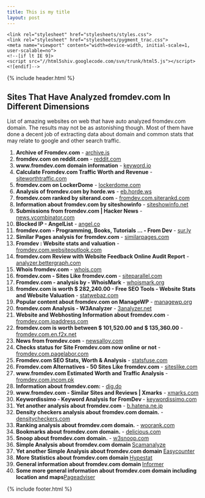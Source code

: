 ```yaml
---
title: This is my title
layout: post
--- 
```

<html>
  <head>
    <meta charset="utf-8">
    <meta http-equiv="X-UA-Compatible" content="chrome=1">
    <title>Sites That Have Analyzed fromdev.com In Different Dimensions</title>

    <link rel="stylesheet" href="stylesheets/styles.css">
    <link rel="stylesheet" href="stylesheets/pygment_trac.css">
    <meta name="viewport" content="width=device-width, initial-scale=1, user-scalable=no">
    <!--[if lt IE 9]>
    <script src="//html5shiv.googlecode.com/svn/trunk/html5.js"></script>
    <![endif]-->
  </head>
  <body>
    <div class="wrapper">
      {% include header.html %}
      <section>
       <h1>Sites That Have Analyzed fromdev.com In Different Dimensions</h1>
<p>List of amazing websites on web that have auto analyzed fromdev.com domain. The results may not be as astonishing though. Most of them have done a decent job of extracting data about domain and common stats that may relate to google and other search traffic.</p>
<ol>
<li><b>Archive of Fromdev.com</b> - <a href="http://archive.is/www.fromdev.com" rel="nofollow" title="archive.is">archive.is</a></li>
<li><b>fromdev.com on reddit.com</b> - <a href="https://www.reddit.com/domain/fromdev.com/" rel="nofollow" title="reddit.com">reddit.com</a></li>
<li><b>www.fromdev.com domain information</b> - <a href="https://www.keyword.io/tool/domain/www.fromdev.com/32d73" rel="nofollow" title="keyword.io">keyword.io</a></li>
<li><b>Calculate Fromdev.com Traffic Worth and Revenue</b> - <a href="http://www.siteworthtraffic.com/report/fromdev.com" rel="nofollow" title="siteworthtraffic.com">siteworthtraffic.com</a></li>
<li><b>fromdev.com on LockerDome</b> - <a href="https://lockerdome.com/fromdev.com" rel="nofollow" title="lockerdome.com">lockerdome.com</a></li>
<li><b>Analysis of fromdev.com by horde.ws</b> - <a href="http://web.horde.ws/fromdev.com" rel="nofollow" title="eb.horde.ws">eb.horde.ws</a></li>
<li><b>fromdev.com ranked by siterand.com</b> - <a href="http://fromdev.com.siterankd.com/" rel="nofollow" title="fromdev.com.siterankd.com">fromdev.com.siterankd.com</a></li>
<li><b>Information about fromdev.com by siteshowinfo</b> - <a href="http://www.siteshowinfo.net/sites/fromdev.com" rel="nofollow" title="siteshowinfo.net">siteshowinfo.net</a></li>
<li><b>Submissions from fromdev.com | Hacker News</b> - <a href="https://news.ycombinator.com/from?site=fromdev.com" rel="nofollow" title="news.ycombinator.com">news.ycombinator.com</a></li>
<li><b>Blocked IP - AngelList</b> - <a href="https://angel.co/fromdev-com" rel="nofollow" title="angel.co">angel.co</a></li>
<li><b>fromdev.com - Programming, Books, Tutorials ... - From Dev</b> - <a href="http://sur.ly/i/fromdev.com/" rel="nofollow" title="sur.ly">sur.ly</a></li>
<li><b>Similar Pages analysis for fromdev.com</b> - <a href="http://www.similarpages.com/alternatives-to/fromdev.com?p=c177474ecc769938a68027667d84c1a2" rel="nofollow" title="similarpages.com">similarpages.com</a></li>
<li><b>Fromdev : Website stats and valuation</b> - <a href="http://fromdev.com.websiteoutlook.com/" rel="nofollow" title="fromdev.com.websiteoutlook.com">fromdev.com.websiteoutlook.com</a></li>
<li><b>fromdev.com Review with Website Feedback Online Audit Report</b> - <a href="http://analyzer.bettergraph.com/site/fromdev.com" rel="nofollow" title="analyzer.bettergraph.com">analyzer.bettergraph.com</a></li>
<li><b>Whois fromdev.com</b> - <a href="http://www.whois.com/whois/fromdev.com" rel="nofollow" title="whois.com">whois.com</a></li>
<li><b>fromdev.com - Sites Like fromdev.com</b> - <a href="http://www.siteparallel.com/fromdev.com" rel="nofollow" title="siteparallel.com">siteparallel.com</a></li>
<li><b>Fromdev.com - analysis by - WhoisMark</b> - <a href="http://www.whoismark.org/fromdev.com" rel="nofollow" title="whoismark.org">whoismark.org</a></li>
<li><b>fromdev.com is worth $ 282,240.00 - Free SEO Tools - Website Stats and Website Valuation</b> - <a href="http://statwebaz.com/fromdev.com" rel="nofollow" title="statwebaz.com">statwebaz.com</a></li>
<li><b>Popular content about fromdev.com on ManageWP</b> - <a href="https://managewp.org/source/fromdev.com" rel="nofollow" title="managewp.org">managewp.org</a></li>
<li><b>fromdev.com Analysis - W3Analyzer</b> - <a href="http://w3analyzer.net/www.fromdev.com" rel="nofollow" title="3analyzer.net">3analyzer.net</a></li>
<li><b>Website and Webhosting Information about fromdev.com</b> - <a href="http://www.fromdev.com.ipaddress.com/" rel="nofollow" title="fromdev.com.ipaddress.com">fromdev.com.ipaddress.com</a></li>
<li><b>fromdev.com is worth between $ 101,520.00 and $ 135,360.00</b> - <a href="http://fromdev.com.en.f2x.net/SiteValue" rel="nofollow" title="fromdev.com.en.f2x.net">fromdev.com.en.f2x.net</a></li>
<li><b>News from fromdev.com</b> - <a href="http://newsalloy.com/fromdev/fromdev.com" rel="nofollow" title="newsalloy.com">newsalloy.com</a></li>
<li><b>Checks status for Site Fromdev.com now online or not</b> - <a href="http://fromdev.com.pagelabor.com/" rel="nofollow" title="fromdev.com.pagelabor.com">fromdev.com.pagelabor.com</a></li>
<li><b>Fromdev.com SEO Stats, Worth & Analysis</b> - <a href="http://www.statsfuse.com/fromdev.com.html" rel="nofollow" title="statsfuse.com">statsfuse.com</a></li>
<li><b>Fromdev.com Alternatives - 50 Sites Like fromdev.com</b> - <a href="http://www.siteslike.com/similar/fromdev.com" rel="nofollow" title="siteslike.com">siteslike.com</a></li>
<li><b>www.fromdev.com Estimated Worth and Traffic Analysis</b> - <a href="http://fromdev.com.incom.pk/" rel="nofollow" title="fromdev.com.incom.pk">fromdev.com.incom.pk</a></li>
<li><b>Information about fromdev.com: </b> - <a href="http://dig.do/fromdev.com" rel="nofollow" title="dig.do">dig.do</a></li>
<li><b>www.fromdev.com - Similar Sites and Reviews | Xmarks</b> - <a href="http://www.xmarks.com/s/site/www.fromdev.com" rel="nofollow" title="xmarks.com">xmarks.com</a></li>
<li><b>Keywordissimo - Keyword Analysis  for FromDev </b> - <a href="http://www.keywordissimo.com/domain/www.fromdev.com/" rel="nofollow" title="keywordissimo.com">keywordissimo.com</a></li>
<li><b>Yet another analysis about fromdev.com</b> - <a href="http://b.hatena.ne.jp/entry/www.fromdev.com/" rel="nofollow" title="b.hatena.ne.jp">b.hatena.ne.jp</a></li>
<li><b>Density checkers analysis about fromdev.com domain.</b> - <a href="http://www.densitycheckers.com/www.fromdev.com" rel="nofollow" title="densitycheckers.com">densitycheckers.com</a></li>
<li><b>Ranking analysis about fromdev.com domain.</b> - <a href="https://www.woorank.com/en/www/fromdev.com" rel="nofollow" title="woorank.com">woorank.com</a></li>
<li><b>Bookmarks about fromdev.com domain.</b> - <a href="https://del.icio.us/url/c2ddf155a88418b3907a1212828ff0ea" rel="nofollow" title="delicious.com">delicious.com</a></li>
<li><b>Snoop about fromdev.com domain.</b> - <a href="http://fromdev.com.w3snoop.com/" rel="nofollow" title="w3snoop.com">w3snoop.com</a></li>
<li><b>Simple Analysis about fromdev.com domain </b><a rel="nofollow" target="_blank" title="Scamanalyze" name="Scamanalyze" href="http://scamanalyze.com/check/fromdev.com.html" >Scamanalyze</a> </li>
<li><b>Yet another Simple Analysis about fromdev.com domain </b><a rel="nofollow" target="_blank" title="Easycounter" name="Easycounter" href="http://review.easycounter.com/reputation-From-Dev-safe" >Easycounter</a> </li>  
<li><b>More Statistics about fromdev.com domain </b><a rel="nofollow" target="_blank" title="Hypestat" name="Hypestat" href="http://fromdev.com.hypestat.com/" >Hypestat</a> </li>
<li><b>General information about fromdev.com domain </b><a rel="nofollow" target="_blank" title="Informer" name="Informer" href="http://website.informer.com/fromdev.com" >Informer</a> </li>
<li><b>Some more general information about fromdev.com domain including location and maps</b><a rel="nofollow" target="_blank" title="Pageadviser" name="Pageadviser" href="http://pageadviser.com/www.fromdev.com.html" >Pageadviser</a>  </li>
        </ol>
      </section>
         {% include footer.html %}
    </div>
    <script src="javascripts/scale.fix.js"></script>
    
  </body>
</html>
